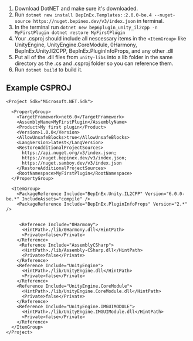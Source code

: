 1. Download DotNET and make sure it's downloaded.
2. Run ``dotnet new install BepInEx.Templates::2.0.0-be.4 --nuget-source https://nuget.bepinex.dev/v3/index.json`` in terminal.
3. In the terminal run ```dotnet new bep6plugin_unity_il2cpp -n MyFirstPlugin
dotnet restore MyFirstPlugin```
4. Your .csproj should include all nescessary items in the ``<ItemGroup>`` like UnityEngine, UnityEngine.CoreModule, 0Harmony, BepInEx.Unity.Il2CPP, BepInEx.PluginInfoProps, and any other .dll
5. Put all of the .dll files from ``unity-libs`` into a lib folder in the same directory as the .cs and .csproj folder so you can reference them.
6. Run ``dotnet build`` to build it.


## Example CSPROJ
```csproj
<Project Sdk="Microsoft.NET.Sdk">

  <PropertyGroup>
    <TargetFramework>net6.0</TargetFramework>
    <AssemblyName>MyFirstPlugin</AssemblyName>
    <Product>My first plugin</Product>
    <Version>1.0.0</Version>
    <AllowUnsafeBlocks>true</AllowUnsafeBlocks>
    <LangVersion>latest</LangVersion>
    <RestoreAdditionalProjectSources>
      https://api.nuget.org/v3/index.json;
      https://nuget.bepinex.dev/v3/index.json;
      https://nuget.samboy.dev/v3/index.json
    </RestoreAdditionalProjectSources>
    <RootNamespace>MyFirstPlugin</RootNamespace>
  </PropertyGroup>

  <ItemGroup>
    <PackageReference Include="BepInEx.Unity.IL2CPP" Version="6.0.0-be.*" IncludeAssets="compile" />
    <PackageReference Include="BepInEx.PluginInfoProps" Version="2.*" />
    

     <Reference Include="0Harmony">
      <HintPath>./lib/0Harmony.dll</HintPath>
      <Private>false</Private>
    </Reference>
     <Reference Include="AssemblyCSharp">
      <HintPath>./lib/Assembly-CSharp.dll</HintPath>
      <Private>false</Private>
    </Reference>
    <Reference Include="UnityEngine">
      <HintPath>./lib/UnityEngine.dll</HintPath>
      <Private>false</Private>
    </Reference>
    <Reference Include="UnityEngine.CoreModule">
      <HintPath>./lib/UnityEngine.CoreModule.dll</HintPath>
      <Private>false</Private>
    </Reference>
    <Reference Include="UnityEngine.IMGUIMODULE">
      <HintPath>./lib/UnityEngine.IMGUIModule.dll</HintPath>
      <Private>false</Private>
    </Reference>
  </ItemGroup>
</Project>
```
